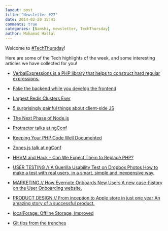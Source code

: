 ```yaml
---
layout: post
title: "Newsletter #27"
date: 2014-02-20 15:41
comments: true
categories: [Namshi, newsletter, TechThursday]
author: Mohamad Hallal
---
```


Welcome to [#TechThursday](/blog/categories/techthursday/)!

Here are some of the Tech highlights of the week, and some interesting articles we have collected for you!

<!-- more -->

* [VerbalExpressions is a PHP library that helps to construct hard regular expressions.](https://github.com/VerbalExpressions/PHPVerbalExpressions)

* [Fake the backend while you develop the frontend](http://jsonstub.com/)

* [Largest Redis Clusters Ever](http://www.xdata.me/?p=301)

* [5 surprisingly painful things about client-side JS](https://sourcegraph.com/blog/switching-from-angularjs-to-server-side-html)

* [The Next Phase of Node.js](http://blog.nodejs.org/2014/01/15/the-next-phase-of-node-js/index.html)

* [Protractor talks at ngConf](http://www.youtube.com/watch?v=aQipuiTcn3U)

* [Keeping Your PHP Code Well Documented](http://www.sitepoint.com/keeping-php-code-well-documented/)

* [Zones.js talk at ngConf](http://www.youtube.com/watch?v=3IqtmUscE_U)

* [HHVM and Hack – Can We Expect Them to Replace PHP?](http://www.sitepoint.com/hhvm-hack-part-1/)

* [USER TESTING // A Guerilla Usability Test on Dropbox Photos How to make a test with real users, in a smart, simple and inexpensive way.](https://medium.com/user-experience-researche/e6a1e37028b4)

* [MARKETING // How Evernote Onboards New Users A new case-history on the User Onboarding website.](http://www.useronboard.com/how-evernote-onboards-new-users/)

* [PRODUCT DESIGN // From inception to Apple store in just one year An amazing story of a successful product.](https://medium.com/art-of-product-design/5f8cd0d4560e)

* [localForage: Offline Storage, Improved](https://hacks.mozilla.org/2014/02/localforage-offline-storage-improved)

* [Git tips from the trenches](https://ochronus.com/git-tips-from-the-trenches/)